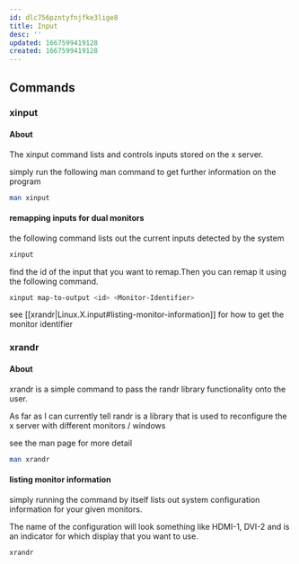 ```yaml
---
id: dlc756pzntyfnjfke3lige8
title: Input
desc: ''
updated: 1667599419128
created: 1667599419128
---
```


## Commands

### xinput

#### About
The xinput command lists and controls inputs
stored on the x server.

simply run  the following man command to get further information on the program

```bash
man xinput
```

#### remapping inputs for dual monitors

the following command lists out the current
inputs detected by the system
```bash
xinput
```

find the id of the input that you want to remap.Then you can remap it using the following command.

```bash
xinput map-to-output <id> <Monitor-Identifier>
```

see [[xrandr|Linux.X.input#listing-monitor-information]] for how to get the monitor identifier

### xrandr

#### About

xrandr is a simple command to pass the randr library functionality onto the user.


As far as I can currently tell randr is a library that is used to reconfigure the x server with different monitors / windows

see the man page for more detail

```bash
man xrandr
```

#### listing monitor information

simply running the command by itself lists
out system configuration information for your
given monitors.

The name of the configuration will look something like HDMI-1, DVI-2 and is an indicator
for which display that you want to use.

```bash
xrandr
```
